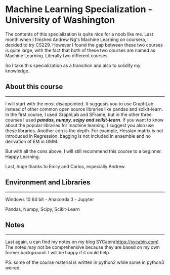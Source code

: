 # Machine Learning Specialization - University of Washington

The contents of this specialization is quite nice for a noob like me. Last month when I finished Andrew Ng's Machine Learning on coursera, I decided to try CS229. However I found the gap between these two courses is quite large, with the fact that both of these two courses are named as Machine Learning. Literally two different courses. 

So I take this specialization as a transition and also to solidify my knowledge.

## About this course
----------
I will start with the most disappointed. It suggests you to use GraphLab instead of other common open source libraries like pandas and scikit-learn. In the first course, I used GraphLab and SFrame, but in the other three courses I used ***pandas, numpy, scipy and scikit-learn***. If you want to know about the popular libraries for machine learning, I suggest you also use these libraries. Another con is the depth. For example, Hessian matrix is not introduced in Regression, bagging is not included in ensemble and no derivation of EM in GMM.

But with all the cons above, I will still recommend this course to a beginner. Happy Learning.

Last, huge thanks to Emily and Carlos, especially Andrew. 

## Environment and Libraries
-----
Windows 10 64 bit - Anaconda 3 - Jupyter

Pandas, Numpy, Scipy, Scikit-Learn

## Notes
-----
Last again, u can find my notes on my blog SYCabin(https://sycabin.com)
The notes may not be comprehensive because they are based on my own former background. I will be happy if it could help.

PS: some of the course material is written in python2 while some in python3 weired.
